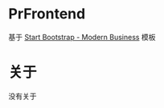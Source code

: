 # PrFrontend

基于 [Start Bootstrap - Modern Business](https://startbootstrap.com/template-overviews/modern-business/) 模板

# 关于

没有关于
